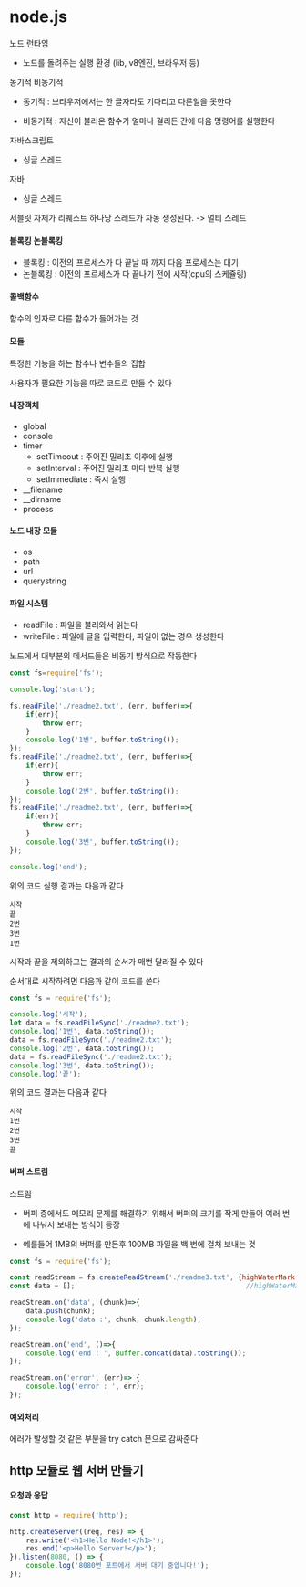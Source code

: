 # node.js



노드 런타임

- 노드를 돌려주는 실행 환경 (lib, v8엔진, 브라우저 등)



동기적 비동기적

- 동기적 : 브라우저에서는 한 글자라도 기다리고 다른일을 못한다

- 비동기적 : 자신이 불러온 함수가 얼마나 걸리든 간에 다음 명령어를 실행한다



자바스크립트

- 싱글 스레드



자바 

- 싱글 스레드



서블릿 자체가 리퀘스트 하나당 스레드가 자동 생성된다. -> 멀티 스레드



#### 블록킹 논블록킹

- 블록킹 : 이전의 프로세스가 다 끝날 때 까지 다음 프로세스는 대기
- 논블록킹 : 이전의 포르세스가 다 끝나기 전에 시작(cpu의 스케쥴링)



#### 콜백함수

함수의 인자로 다른 함수가 들어가는 것



#### 모듈

특정한 기능을 하는 함수나 변수들의 집합 

사용자가 필요한 기능을 따로 코드로 만들 수 있다



#### 내장객체

- global
- console
- timer
  - setTimeout : 주어진 밀리초 이후에 실행
  - setInterval : 주어진 밀리초 마다 반복 실행
  - setImmediate : 즉시 실행
- __filename
- __dirname
- process



#### 노드 내장 모듈 

- os
- path
- url
- querystring



#### 파일 시스템

- readFile : 파일을 불러와서 읽는다
- writeFile : 파일에 글을 입력한다, 파일이 없는 경우 생성한다



노드에서 대부분의 메서드들은 비동기 방식으로 작동한다 

```js
const fs=require('fs');

console.log('start');

fs.readFile('./readme2.txt', (err, buffer)=>{
    if(err){
        throw err;
    }
    console.log('1번', buffer.toString());
});
fs.readFile('./readme2.txt', (err, buffer)=>{
    if(err){
        throw err;
    }
    console.log('2번', buffer.toString());
});
fs.readFile('./readme2.txt', (err, buffer)=>{
    if(err){
        throw err;
    }
    console.log('3번', buffer.toString());
});

console.log('end');
```

위의 코드 실행 결과는 다음과 같다

```
시작
끝
2번
3번
1번
```

시작과 끝을 제외하고는 결과의 순서가 매번 달라질 수 있다

순서대로 시작하려면 다음과 같이 코드를 쓴다

```js
const fs = require('fs');

console.log('시작');
let data = fs.readFileSync('./readme2.txt');
console.log('1번', data.toString());
data = fs.readFileSync('./readme2.txt');
console.log('2번', data.toString());
data = fs.readFileSync('./readme2.txt');
console.log('3번', data.toString());
console.log('끝');
```

위의 코드 결과는 다음과 같다

```
시작
1번
2번
3번
끝
```



#### 버퍼 스트림

스트림

- 버퍼 중에서도 메모리 문제를 해결하기 위해서 버퍼의 크기를 작게 만들어 여러 번에 나눠서 보내는 방식이 등장

- 예를들어 1MB의 버퍼를 만든후 100MB 파일을 백 번에 걸쳐 보내는 것

```js
const fs = require('fs');

const readStream = fs.createReadStream('./readme3.txt', {highWaterMark: 8});
const data = [];                                          //highWaterMark:버퍼의 크기를 조정

readStream.on('data', (chunk)=>{
    data.push(chunk);
    console.log('data :', chunk, chunk.length);
});

readStream.on('end', ()=>{
    console.log('end : ', Buffer.concat(data).toString());
});

readStream.on('error', (err)=> {
    console.log('error : ', err);
});

```



#### 예외처리

에러가 발생할 것 같은 부분을 try catch 문으로 감싸준다



## http 모듈로 웹 서버 만들기



#### 요청과 응답

```js
const http = require('http');

http.createServer((req, res) => {
	res.write('<h1>Hello Node!</h1>');
	res.end('<p>Hello Server!</p>');
}).listen(8080, () => {
	console.log('8080번 포트에서 서버 대기 중입니다!');
});
```













